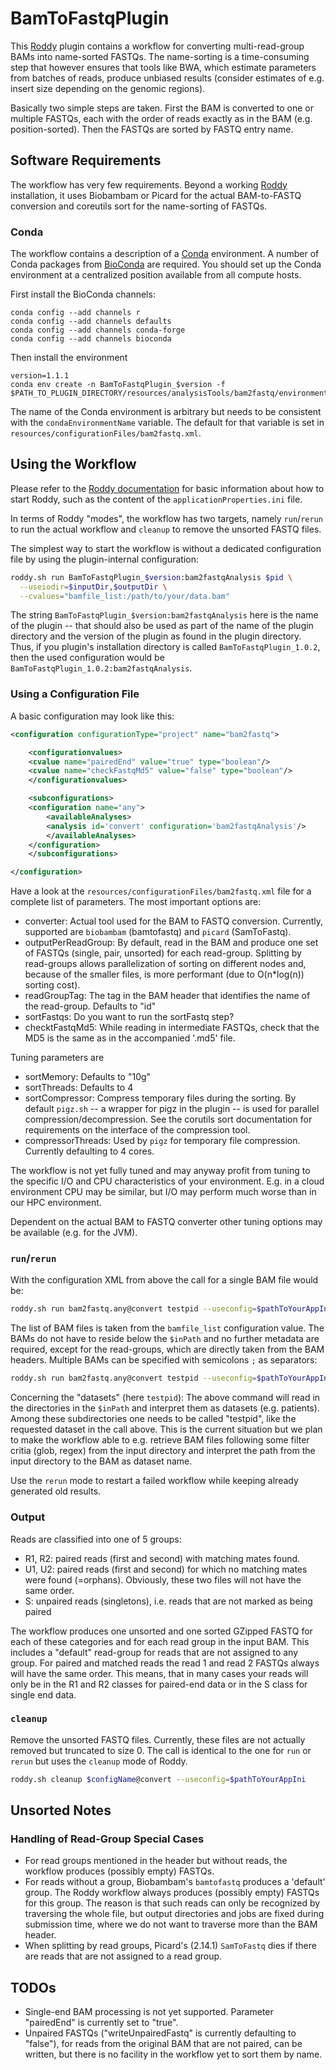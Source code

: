 # BamToFastqPlugin

This [Roddy](https://github.com/TheRoddyWMS/Roddy) plugin contains a workflow for converting multi-read-group BAMs into name-sorted FASTQs. The name-sorting is a time-consuming step that however ensures that tools like BWA, which estimate parameters from batches of reads, produce unbiased results (consider estimates of e.g. insert size depending on the genomic regions).

Basically two simple steps are taken. First the BAM is converted to one or multiple FASTQs, each with the order of reads exactly as in the BAM (e.g. position-sorted). Then the FASTQs are sorted by FASTQ entry name.

## Software Requirements

The workflow has very few requirements. Beyond a working [Roddy](https://github.com/TheRoddyWMS/Roddy) installation, it uses Biobambam or Picard for the actual BAM-to-FASTQ conversion and coreutils sort for the name-sorting of FASTQs.

### Conda

The workflow contains a description of a [Conda](https://conda.io/docs/) environment. A number of Conda packages from [BioConda](https://bioconda.github.io/index.html) are required. You should set up the Conda environment at a centralized position available from all compute hosts. 

First install the BioConda channels:
```
conda config --add channels r
conda config --add channels defaults
conda config --add channels conda-forge
conda config --add channels bioconda
```

Then install the environment

```
version=1.1.1
conda env create -n BamToFastqPlugin_$version -f $PATH_TO_PLUGIN_DIRECTORY/resources/analysisTools/bam2fastq/environments/conda.yml
```

The name of the Conda environment is arbitrary but needs to be consistent with the `condaEnvironmentName` variable. The default for that variable is set in `resources/configurationFiles/bam2fastq.xml`.

## Using the Workflow

Please refer to the [Roddy documentation](https://roddy-documentation.readthedocs.io/en/latest/) for basic information about how to start Roddy, such as the content of the `applicationProperties.ini` file.

In terms of Roddy "modes", the workflow has two targets, namely `run`/`rerun` to run the actual workflow and `cleanup` to remove the unsorted FASTQ files.

The simplest way to start the workflow is without a dedicated configuration file by using the plugin-internal configuration:

```bash
roddy.sh run BamToFastqPlugin_$version:bam2fastqAnalysis $pid \
  --useiodir=$inputDir,$outputDir \
  --cvalues="bamfile_list:/path/to/your/data.bam"
```

The string `BamToFastqPlugin_$version:bam2fastqAnalysis` here is the name of the plugin -- that should also be used as part of the name of the plugin directory and the version of the plugin as found in the plugin directory. Thus, if you plugin's installation directory is called `BamToFastqPlugin_1.0.2`, then the used configuration would be `BamToFastqPlugin_1.0.2:bam2fastqAnalysis`.

### Using a Configuration File

A basic configuration may look like this:

```xml
<configuration configurationType="project" name="bam2fastq">

    <configurationvalues>
	<cvalue name="pairedEnd" value="true" type="boolean"/>
	<cvalue name="checkFastqMd5" value="false" type="boolean"/>
    </configurationvalues>

    <subconfigurations>
	<configuration name="any">
	    <availableAnalyses>
		<analysis id='convert' configuration='bam2fastqAnalysis'/>
	    </availableAnalyses>
	</configuration>
    </subconfigurations>

</configuration>
```

Have a look at the `resources/configurationFiles/bam2fastq.xml` file for a complete list of parameters. The most important options are:

* converter: Actual tool used for the BAM to FASTQ conversion. Currently, supported are `biobambam` (bamtofastq) and `picard` (SamToFastq).
* outputPerReadGroup: By default, read in the BAM and produce one set of FASTQs (single, pair, unsorted) for each read-group. Splitting by read-groups allows parallelization of sorting on different nodes and, because of the smaller files, is more performant (due to O(n*log(n)) sorting cost).
* readGroupTag: The tag in the BAM header that identifies the name of the read-group. Defaults to "id"
* sortFastqs: Do you want to run the sortFastq step?
* checktFastqMd5: While reading in intermediate FASTQs, check that the MD5 is the same as in the accompanied '.md5' file.

Tuning parameters are

* sortMemory: Defaults to "10g"
* sortThreads: Defaults to 4
* sortCompressor: Compress temporary files during the sorting. By default `pigz.sh` -- a wrapper for pigz in the plugin -- is used for parallel compression/decompression. See the corutils sort documentation for requirements on the interface of the compression tool.
* compressorThreads: Used by `pigz` for temporary file compression. Currently defaulting to 4 cores.

The workflow is not yet fully tuned and may anyway profit from tuning to the specific I/O and CPU characteristics of your environment. E.g. in a cloud environment CPU may be similar, but I/O may perform much worse than in our HPC environment.

Dependent on the actual BAM to FASTQ converter other tuning options may be available (e.g. for the JVM).

### `run`/`rerun`

With the configuration XML from above the call for a single BAM file would be:

```bash
roddy.sh run bam2fastq.any@convert testpid --useconfig=$pathToYourAppIni --useiodir=$inPath,$outPath --cvalues="bamfile_list:/path/to/tumor_testpid_merged.mdup.bam"
```

The list of BAM files is taken from the `bamfile_list` configuration value. The BAMs do not have to reside below the `$inPath` and no further metadata are required, except for the read-groups, which are directly taken from the BAM headers. Multiple BAMs can be specified with semicolons `;` as separators:

```bash
roddy.sh run bam2fastq.any@convert testpid --useconfig=$pathToYourAppIni --useiodir=$inPath,$outPath --cvalues="bamfile_list:/path/to/tumor_testpid_merged.mdup.bam;/path/to/normal_testpid_merged.mdup.bam"
```

Concerning the "datasets" (here `testpid`): The above command will read in the directories in the `$inPath` and interpret them as datasets (e.g. patients). Among these subdirectories one needs to be called "testpid", like the requested dataset in the call above. This is the current situation but we plan to make the workflow able to e.g. retrieve BAM files following some filter critia (glob, regex) from the input directory and interpret the path from the input directory to the BAM as dataset name. 

Use the `rerun` mode to restart a failed workflow while keeping already generated old results.

### Output

Reads are classified into one of 5 groups:

* R1, R2: paired reads (first and second) with matching mates found.
* U1, U2: paired reads (first and second) for which no matching mates were found (=orphans). Obviously, these two files will not have the same order.
* S: unpaired reads (singletons), i.e. reads that are not marked as being paired

The workflow produces one unsorted and one sorted GZipped FASTQ for each of these categories and for each read group in the input BAM. This includes a "default" read-group for reads that are not assigned to any group. For paired and matched reads the read 1 and read 2 FASTQs always will have the same order. This means, that in many cases your reads will only be in the R1 and R2 classes for paired-end data or in the S class for single end data.

### `cleanup`

Remove the unsorted FASTQ files. Currently, these files are not actually removed but truncated to size 0. The call is identical to the one for `run` or `rerun` but uses the `cleanup` mode of Roddy.

```bash
roddy.sh cleanup $configName@convert --useconfig=$pathToYourAppIni
```

## Unsorted Notes

### Handling of Read-Group Special Cases

* For read groups mentioned in the header but without reads, the workflow produces (possibly empty) FASTQs.
* For reads without a group, Biobambam's  `bamtofastq` produces a 'default' group. The Roddy workflow always produces (possibly empty) FASTQs for this group. The reason is that such reads can only be recognized by traversing the whole file, but output directories and jobs are fixed during submission time, where we do not want to traverse more than the BAM header.
* When splitting by read groups, Picard's (2.14.1) `SamToFastq` dies if there are reads that are not assigned to a read group.

## TODOs

* Single-end BAM processing is not yet supported. Parameter "pairedEnd" is currently set to "true".
* Unpaired FASTQs ("writeUnpairedFastq" is currently defaulting to "false"), for reads from the original BAM that are not paired, can be written, but there is no facility in the workflow yet to sort them by name.
